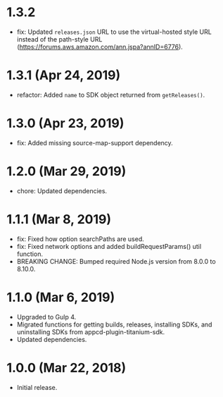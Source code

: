 # 1.3.2

 * fix: Updated `releases.json` URL to use the virtual-hosted style URL instead of the path-style
   URL (https://forums.aws.amazon.com/ann.jspa?annID=6776).

# 1.3.1 (Apr 24, 2019)

 * refactor: Added `name` to SDK object returned from `getReleases()`.

# 1.3.0 (Apr 23, 2019)

 * fix: Added missing source-map-support dependency.

# 1.2.0 (Mar 29, 2019)

 * chore: Updated dependencies.

# 1.1.1 (Mar 8, 2019)

 * fix: Fixed how option searchPaths are used.
 * fix: Fixed network options and added buildRequestParams() util function.
 * BREAKING CHANGE: Bumped required Node.js version from 8.0.0 to 8.10.0.

# 1.1.0 (Mar 6, 2019)

 * Upgraded to Gulp 4.
 * Migrated functions for getting builds, releases, installing SDKs, and uninstalling SDKs from
   appcd-plugin-titanium-sdk.
 * Updated dependencies.

# 1.0.0 (Mar 22, 2018)

  * Initial release.
